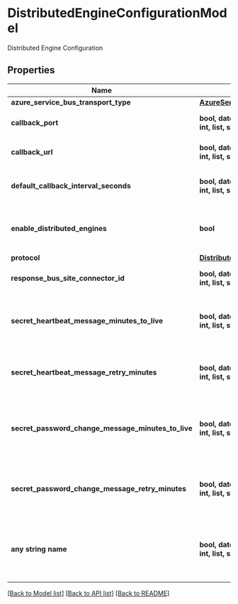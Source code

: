 # DistributedEngineConfigurationModel

Distributed Engine Configuration

## Properties
Name | Type | Description | Notes
------------ | ------------- | ------------- | -------------
**azure_service_bus_transport_type** | [**AzureServiceBusTransportType**](AzureServiceBusTransportType.md) |  | [optional] 
**callback_port** | **bool, date, datetime, dict, float, int, list, str, none_type** | Port of the Distributed Engines | [optional] 
**callback_url** | **bool, date, datetime, dict, float, int, list, str, none_type** | Url of the Distributed Engines | [optional] 
**default_callback_interval_seconds** | **bool, date, datetime, dict, float, int, list, str, none_type** | Default Callback Interval Seconds | [optional] 
**enable_distributed_engines** | **bool** | Whether Distributed Engines are enabled or not | [optional] 
**protocol** | [**DistributedEngineProtocol**](DistributedEngineProtocol.md) |  | [optional] 
**response_bus_site_connector_id** | **bool, date, datetime, dict, float, int, list, str, none_type** | Response Bus Site Connector | [optional] 
**secret_heartbeat_message_minutes_to_live** | **bool, date, datetime, dict, float, int, list, str, none_type** | Secret Heartbeat Message Time to Live in Minutes | [optional] 
**secret_heartbeat_message_retry_minutes** | **bool, date, datetime, dict, float, int, list, str, none_type** | Secret Heartbeat Message Retry Time in Minutes | [optional] 
**secret_password_change_message_minutes_to_live** | **bool, date, datetime, dict, float, int, list, str, none_type** | Secret Password Change Message Time to Live in Minutes | [optional] 
**secret_password_change_message_retry_minutes** | **bool, date, datetime, dict, float, int, list, str, none_type** | Secret Password Change Message Retry Time in Minutes | [optional] 
**any string name** | **bool, date, datetime, dict, float, int, list, str, none_type** | any string name can be used but the value must be the correct type | [optional]

[[Back to Model list]](../README.md#documentation-for-models) [[Back to API list]](../README.md#documentation-for-api-endpoints) [[Back to README]](../README.md)


